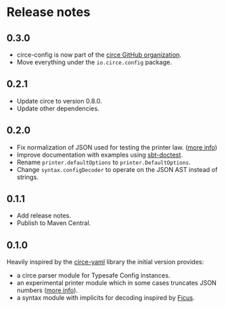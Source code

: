 # Release notes

## 0.3.0

 - circe-config is now part of the [circe GitHub organization].
 - Move everything under the `io.circe.config` package.

 [circe GitHub organization]: https://github.com/circe

## 0.2.1

 - Update circe to version 0.8.0.
 - Update other dependencies.

## 0.2.0

 - Fix normalization of JSON used for testing the printer law. ([more info][0.1.0-printer-issue])
 - Improve documentation with examples using [sbt-doctest].
 - Rename `printer.defaultOptions` to `printer.DefaultOptions`.
 - Change `syntax.configDecoder` to operate on the JSON AST instead of strings.

 [sbt-doctest]: https://github.com/tkawachi/sbt-doctest

## 0.1.1

 - Add release notes.
 - Publish to Maven Central.

## 0.1.0

Heavily inspired by the [circe-yaml] library the initial version provides:

 - a circe parser module for Typesafe Config instances.
 - an experimental printer module which in some cases truncates JSON numbers ([more info][0.1.0-printer-issue]).
 - a syntax module with implicits for decoding inspired by [Ficus].

 [0.1.0-printer-issue]: https://github.com/circe/circe-config/blob/0.1.0/src/test/scala/io.github.jonas.circe.config/TypesafeConfigSymmetricSerializationTests.scala#L24
 [circe-yaml]: https://github.com/circe/circe-yaml
 [circe GitHub organization]: https://github.com/circe
 [ficus]: https://github.com/iheartradio/ficus
